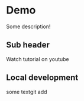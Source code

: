 # Demo

Some description!

## Sub header

Watch tutorial on youtube   

## Local development

some textgit add